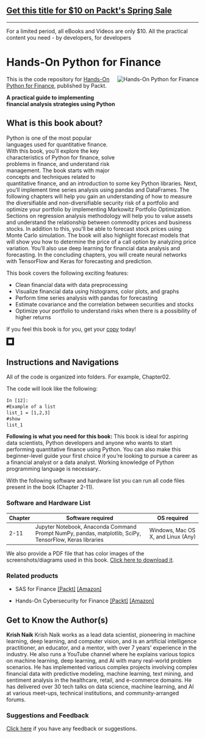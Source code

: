## [Get this title for $10 on Packt's Spring Sale](https://www.packt.com/V12390?utm_source=github&utm_medium=packt-github-repo&utm_campaign=spring_10_dollar_2022)
-----
For a limited period, all eBooks and Videos are only $10. All the practical content you need \- by developers, for developers

# Hands-On Python for Finance

<a href="https://prod.packtpub.com/in/big-data-and-business-intelligence/hands-python-finance#utm_source=github&utm_medium=repository&utm_campaign=9781789346374"><img src="https://prod.packtpub.com/media/catalog/product/cache/a22c7d190d97ca25f5f1089471ab8502/b/1/b11180_mockupcover.png" alt="Hands-On Python for Finance" height="256px" align="right"></a>

This is the code repository for [Hands-On Python for Finance](https://prod.packtpub.com/in/big-data-and-business-intelligence/hands-python-finance#utm_source=github&utm_medium=repository&utm_campaign=9781789346374), published by Packt.

**A practical guide to implementing financial analysis strategies using Python**

## What is this book about?
Python is one of the most popular languages used for quantitative finance. With this book, you’ll explore the key characteristics of Python for finance, solve problems in finance, and understand risk management.
The book starts with major concepts and techniques related to quantitative finance, and an introduction to some key Python libraries. Next, you’ll implement time series analysis using pandas and DataFrames. The following chapters will help you gain an understanding of how to measure the diversifiable and non-diversifiable security risk of a portfolio and optimize your portfolio by implementing Markowitz Portfolio Optimization.  Sections on regression analysis methodology will help you to value assets and understand the relationship between commodity prices and business stocks. In addition to this, you’ll be able to forecast stock prices using Monte Carlo simulation. The book will also highlight forecast models that will show you how to determine the price of a call option by analyzing price variation. You’ll also use deep learning for financial data analysis and forecasting. In the concluding chapters, you will create neural networks with TensorFlow and Keras for forecasting and prediction.

This book covers the following exciting features:
* Clean financial data with data preprocessing
* Visualize financial data using histograms, color plots, and graphs
* Perform time series analysis with pandas for forecasting
* Estimate covariance and the correlation between securities and stocks
* Optimize your portfolio to understand risks when there is a possibility of higher returns

If you feel this book is for you, get your [copy](https://www.amazon.com/dp/1789346371) today!

<a href="https://www.packtpub.com/?utm_source=github&utm_medium=banner&utm_campaign=GitHubBanner"><img src="https://raw.githubusercontent.com/PacktPublishing/GitHub/master/GitHub.png" alt="https://www.packtpub.com/" border="5" /></a>

## Instructions and Navigations
All of the code is organized into folders. For example, Chapter02.

The code will look like the following:
```
In [12]:
#Example of a list
list_1 = [1,2,3]
#show
list_1
```

**Following is what you need for this book:**
This book is ideal for aspiring data scientists, Python developers and anyone who wants to start performing quantitative finance using Python. You can also make this beginner-level guide your first choice if you’re looking to pursue a career as a financial analyst or a data analyst. Working knowledge of Python programming language is necessary..

With the following software and hardware list you can run all code files present in the book (Chapter 2-11).

### Software and Hardware List

| Chapter  | Software required                   | OS required                        |
| -------- | ------------------------------------| -----------------------------------|
| 2-11        | Jupyter Notebook, Anaconda Command Prompt NumPy, pandas, matplotlib, SciPy, TensorFlow, Keras libraries                     | Windows, Mac OS X, and Linux (Any) |


We also provide a PDF file that has color images of the screenshots/diagrams used in this book. [Click here to download it](https://www.packtpub.com/sites/default/files/downloads/9781789346374_ColorImages.pdf).

### Related products <Other books you may enjoy>
* SAS for Finance [[Packt]](https://prod.packtpub.com/in/big-data-and-business-intelligence/sas-finance#utm_source=github&utm_medium=repository&utm_campaign=9781788624565) [[Amazon]](https://www.amazon.com/dp/1788624564)

* Hands-On Cybersecurity for Finance [[Packt]](https://prod.packtpub.com/in/networking-and-servers/hands-cybersecurity-finance#utm_source=github&utm_medium=repository&utm_campaign=9781788836296) [[Amazon]](https://www.amazon.com/dp/1788836294)

## Get to Know the Author(s)
**Krish Naik**
Krish Naik works as a lead data scientist, pioneering in machine learning, deep learning,
and computer vision, and is an artificial intelligence practitioner, an educator, and a
mentor, with over 7 years' experience in the industry. He also runs a YouTube channel
where he explains various topics on machine learning, deep learning, and AI with many
real-world problem scenarios. He has implemented various complex projects involving
complex financial data with predictive modeling, machine learning, text mining, and
sentiment analysis in the healthcare, retail, and e-commerce domains. He has delivered
over 30 tech talks on data science, machine learning, and AI at various meet-ups, technical
institutions, and community-arranged forums.



### Suggestions and Feedback
[Click here](https://docs.google.com/forms/d/e/1FAIpQLSdy7dATC6QmEL81FIUuymZ0Wy9vH1jHkvpY57OiMeKGqib_Ow/viewform) if you have any feedback or suggestions.
